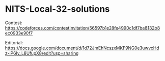 # NITS-Local-32-solutions

Contest: https://codeforces.com/contestInvitation/56597b1e28fe4990c1df7ba8132b8ec0933e90f7

Editorial: https://docs.google.com/document/d/1d72JmEhNcszxMKF9NG0e3uwvcHdz-iP6Iv_L8UfupX8/edit?usp=sharing

